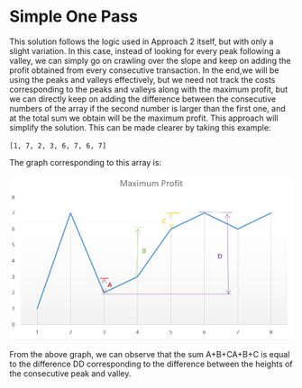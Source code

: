 # Simple One Pass

This solution follows the logic used in Approach 2 itself, but with only a slight variation. In this case, instead of looking for every peak following a valley, we can simply go on crawling over the slope and keep on adding the profit obtained from every consecutive transaction. In the end,we will be using the peaks and valleys effectively, but we need not track the costs corresponding to the peaks and valleys along with the maximum profit, but we can directly keep on adding the difference between the consecutive numbers of the array if the second number is larger than the first one, and at the total sum we obtain will be the maximum profit. This approach will simplify the solution. This can be made clearer by taking this example:

`[1, 7, 2, 3, 6, 7, 6, 7]`

The graph corresponding to this array is:

![simple profit](mp.PNG)

From the above graph, we can observe that the sum A+B+CA+B+C is equal to the difference DD corresponding to the difference between the heights of the consecutive peak and valley.
